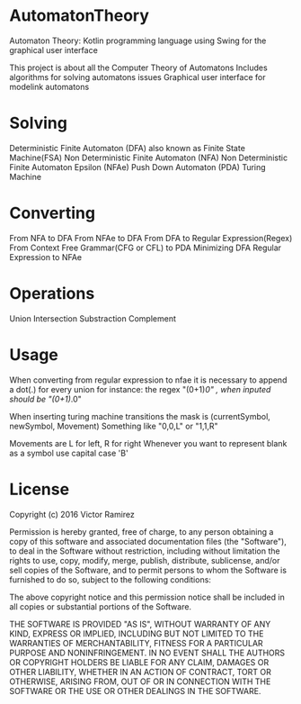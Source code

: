 # AutomatonTheory
Automaton Theory: Kotlin programming language using Swing for the graphical user interface

This project is about all the Computer Theory of Automatons
Includes algorithms for solving automatons issues
Graphical user interface for modelink automatons

# Solving
Deterministic Finite Automaton (DFA) also known as Finite State Machine(FSA)
Non Deterministic Finite Automaton (NFA)
Non Deterministic Finite Automaton Epsilon (NFAe)
Push Down Automaton (PDA)
Turing Machine

# Converting
From NFA to DFA
From NFAe to DFA
From DFA to Regular Expression(Regex)
From Context Free Grammar(CFG or CFL) to PDA
Minimizing DFA
Regular Expression to NFAe

# Operations
Union
Intersection
Substraction
Complement

# Usage
When converting from regular expression to nfae it is necessary to append a dot(.) for every union
for instance:
the regex "(0+1)*0" , when inputed should be "(0+1)*.0"

When inserting turing machine transitions the mask is (currentSymbol, newSymbol, Movement)
Something like "0,0,L"  or "1,1,R"

Movements are L for left, R for right 
Whenever you want to represent blank as a symbol use capital case 'B'

# License 
Copyright (c) 2016 Victor Ramirez

Permission is hereby granted, free of charge, to any person obtaining a copy of this software and 
associated documentation files (the "Software"), to deal in the Software without restriction, including 
without limitation the rights to use, copy, modify, merge, publish, distribute, sublicense, and/or sell 
copies of the Software, and to permit persons to whom the Software is furnished to do so, subject to the 
following conditions:

The above copyright notice and this permission notice shall be included in all copies or substantial portions 
of the Software.

THE SOFTWARE IS PROVIDED "AS IS", WITHOUT WARRANTY OF ANY KIND, EXPRESS OR IMPLIED, INCLUDING BUT NOT LIMITED 
TO THE WARRANTIES OF MERCHANTABILITY, FITNESS FOR A PARTICULAR PURPOSE AND NONINFRINGEMENT. IN NO EVENT SHALL 
THE AUTHORS OR COPYRIGHT HOLDERS BE LIABLE FOR ANY CLAIM, DAMAGES OR OTHER LIABILITY, WHETHER IN AN ACTION OF 
CONTRACT, TORT OR OTHERWISE, ARISING FROM, OUT OF OR IN CONNECTION WITH THE SOFTWARE OR THE USE OR OTHER DEALINGS 
IN THE SOFTWARE.
